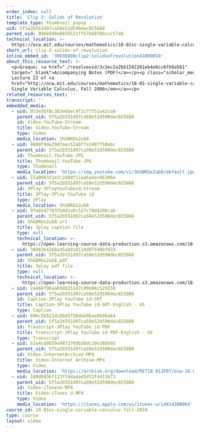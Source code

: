 ```yaml
---
order_index: null
title: 'Clip 2: Solids of Revolution'
template_type: thumbnail_popup
uid: 5f5a2b551d97ca50e52d590dec025888
parent_uid: 896b940a6076521ff57b68f0bccc57a0
technical_location: >-
  https://ocw.mit.edu/courses/mathematics/18-01sc-single-variable-calculus-fall-2010/unit-3-the-definite-integral-and-its-applications/part-b-second-fundamental-theorem-areas-volumes/session-57-how-to-calculate-volumes/clip-2-solids-of-revolution
short_url: clip-2-solids-of-revolution
inline_embed_id: '39936800clip2:solidsofrevolution41089019'
about_this_resource_text: >-
  <p>&raquo; <a href="./resolveuid/3c3ec2a2bb1502261eb4ebcc6fb9a561"
  target="_blank">Accompanying Notes (PDF)</a></p><p class="scholar_medsm">From
  Lecture 22 of <a
  href="http://ocw.mit.edu/courses/mathematics/18-01-single-variable-calculus-fall-2006/video-lectures/"><em>18.01
  Single Variable Calculus, Fall 2006</em></a></p>
related_resources_text: ''
transcript: ''
embedded_media:
  - uid: 053e5bf8c383e6bec9f2c77751a42ca0
    parent_uid: 5f5a2b551d97ca50e52d590dec025888
    id: Video-YouTube-Stream
    title: Video-YouTube-Stream
    type: Video
    media_location: ShGBRUx2ub8
  - uid: 8800f9da29d7eec52a07fe1487f58abc
    parent_uid: 5f5a2b551d97ca50e52d590dec025888
    id: Thumbnail-YouTube-JPG
    title: Thumbnail-YouTube-JPG
    type: Thumbnail
    media_location: 'https://img.youtube.com/vi/ShGBRUx2ub8/default.jpg'
  - uid: 15a006321e2c2d8df11aa6a4ac06306e
    parent_uid: 5f5a2b551d97ca50e52d590dec025888
    id: 3Play-3PlayYouTubeid-Stream
    title: 3Play-3Play YouTube id
    type: 3Play
    media_location: ShGBRUx2ub8
  - uid: 9fa0147703fb8d2a0c527c70d420bcab
    parent_uid: 5f5a2b551d97ca50e52d590dec025888
    id: ShGBRUx2ub8.srt
    title: 3play caption file
    type: null
    technical_location: >-
      https://open-learning-course-data-production.s3.amazonaws.com/18-01sc-single-variable-calculus-fall-2010/5ea878ac9fbf0115227c4c7ff574457c_ShGBRUx2ub8.srt
  - uid: 3808364268a45ab010119d97590bf833
    parent_uid: 5f5a2b551d97ca50e52d590dec025888
    id: ShGBRUx2ub8.pdf
    title: 3play pdf file
    type: null
    technical_location: >-
      https://open-learning-course-data-production.s3.amazonaws.com/18-01sc-single-variable-calculus-fall-2010/354fe24e07405e4091652b7c51d80155_ShGBRUx2ub8.pdf
  - uid: 2a466f90aa6988251d7c09b06c529150
    parent_uid: 5f5a2b551d97ca50e52d590dec025888
    id: Caption-3Play YouTube id-SRT
    title: Caption-3Play YouTube id-SRT-English - US
    type: Caption
  - uid: 696c5b521dc86d5f58deb9bae0b98a64
    parent_uid: 5f5a2b551d97ca50e52d590dec025888
    id: Transcript-3Play YouTube id-PDF
    title: Transcript-3Play YouTube id-PDF-English - US
    type: Transcript
  - uid: b2a4cd0939a9872768b30dc18e38bb92
    parent_uid: 5f5a2b551d97ca50e52d590dec025888
    id: Video-InternetArchive-MP4
    title: Video-Internet Archive-MP4
    type: Video
    media_location: 'https://archive.org/download/MIT18.01JF07/ocw-18.01-f07-lec22_300k.mp4'
  - uid: 1d0d089bf113ff4da4ad5d72f4d13b72
    parent_uid: 5f5a2b551d97ca50e52d590dec025888
    id: Video-iTunesU-MP4
    title: Video-iTunes U-MP4
    type: Video
    media_location: 'https://itunes.apple.com/us/itunes-u/id414308064'
course_id: 18-01sc-single-variable-calculus-fall-2010
type: course
layout: video
---
```

